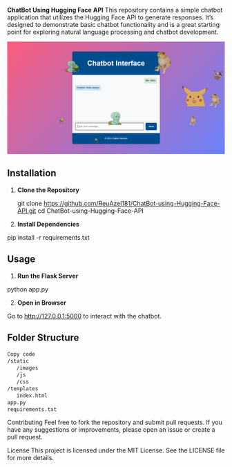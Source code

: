 **ChatBot Using Hugging Face API**
This repository contains a simple chatbot application that utilizes the Hugging Face API to generate responses. It’s designed to demonstrate basic chatbot functionality and is a great starting point for exploring natural language processing and chatbot development.


![UI](https://github.com/ReuAzel181/ChatBot-using-Hugging-Face-API/blob/2c1ef3c7d7020dc40c29a4b019ad87dfdbfd63d4/Interface.png)

## Installation

1. **Clone the Repository**

   git clone https://github.com/ReuAzel181/ChatBot-using-Hugging-Face-API.git
   cd ChatBot-using-Hugging-Face-API

2. **Install Dependencies**

  pip install -r requirements.txt

## Usage

1. **Run the Flask Server**
   
  python app.py

2. **Open in Browser**

Go to http://127.0.0.1:5000 to interact with the chatbot.

## Folder Structure

    Copy code
    /static
       /images
       /js
       /css
    /templates
       index.html
    app.py
    requirements.txt
    
Contributing
Feel free to fork the repository and submit pull requests. If you have any suggestions or improvements, please open an issue or create a pull request.

License
This project is licensed under the MIT License. See the LICENSE file for more details.

